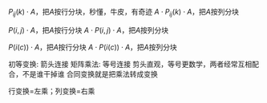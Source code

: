 $P_{ij}(k)\cdot A$，把$A$按行分块，秒懂，牛皮，有奇迹
$A\cdot P_{ij}(k)\cdot A$，把$A$按列分块

$P(i,j)\cdot A$，把$A$按行分块
$A\cdot P(i,j)\cdot A$，把$A$按列分块

$P(i(c))\cdot A$，把$A$按行分块
$A\cdot P(i(c))\cdot A$，把$A$按列分块

初等变换: 箭头连接
矩阵乘法: 等号连接
剪头直观，等号更数学，两者经常互相配合，不是谁干掉谁
合同变换就是把乘法转成变换

行变换=左乘；列变换=右乘

